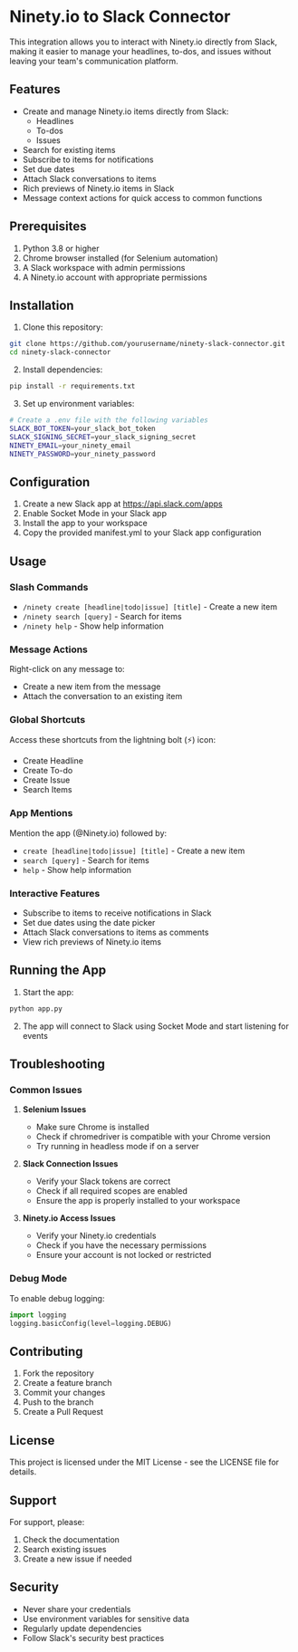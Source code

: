 # Ninety.io to Slack Connector

This integration allows you to interact with Ninety.io directly from Slack, making it easier to manage your headlines, to-dos, and issues without leaving your team's communication platform.

## Features

- Create and manage Ninety.io items directly from Slack:
  - Headlines
  - To-dos
  - Issues
- Search for existing items
- Subscribe to items for notifications
- Set due dates
- Attach Slack conversations to items
- Rich previews of Ninety.io items in Slack
- Message context actions for quick access to common functions

## Prerequisites

1. Python 3.8 or higher
2. Chrome browser installed (for Selenium automation)
3. A Slack workspace with admin permissions
4. A Ninety.io account with appropriate permissions

## Installation

1. Clone this repository:
```bash
git clone https://github.com/yourusername/ninety-slack-connector.git
cd ninety-slack-connector
```

2. Install dependencies:
```bash
pip install -r requirements.txt
```

3. Set up environment variables:
```bash
# Create a .env file with the following variables
SLACK_BOT_TOKEN=your_slack_bot_token
SLACK_SIGNING_SECRET=your_slack_signing_secret
NINETY_EMAIL=your_ninety_email
NINETY_PASSWORD=your_ninety_password
```

## Configuration

1. Create a new Slack app at https://api.slack.com/apps
2. Enable Socket Mode in your Slack app
3. Install the app to your workspace
4. Copy the provided manifest.yml to your Slack app configuration

## Usage

### Slash Commands

- `/ninety create [headline|todo|issue] [title]` - Create a new item
- `/ninety search [query]` - Search for items
- `/ninety help` - Show help information

### Message Actions

Right-click on any message to:
- Create a new item from the message
- Attach the conversation to an existing item

### Global Shortcuts

Access these shortcuts from the lightning bolt (⚡) icon:
- Create Headline
- Create To-do
- Create Issue
- Search Items

### App Mentions

Mention the app (@Ninety.io) followed by:
- `create [headline|todo|issue] [title]` - Create a new item
- `search [query]` - Search for items
- `help` - Show help information

### Interactive Features

- Subscribe to items to receive notifications in Slack
- Set due dates using the date picker
- Attach Slack conversations to items as comments
- View rich previews of Ninety.io items

## Running the App

1. Start the app:
```bash
python app.py
```

2. The app will connect to Slack using Socket Mode and start listening for events

## Troubleshooting

### Common Issues

1. **Selenium Issues**
   - Make sure Chrome is installed
   - Check if chromedriver is compatible with your Chrome version
   - Try running in headless mode if on a server

2. **Slack Connection Issues**
   - Verify your Slack tokens are correct
   - Check if all required scopes are enabled
   - Ensure the app is properly installed to your workspace

3. **Ninety.io Access Issues**
   - Verify your Ninety.io credentials
   - Check if you have the necessary permissions
   - Ensure your account is not locked or restricted

### Debug Mode

To enable debug logging:

```python
import logging
logging.basicConfig(level=logging.DEBUG)
```

## Contributing

1. Fork the repository
2. Create a feature branch
3. Commit your changes
4. Push to the branch
5. Create a Pull Request

## License

This project is licensed under the MIT License - see the LICENSE file for details.

## Support

For support, please:
1. Check the documentation
2. Search existing issues
3. Create a new issue if needed

## Security

- Never share your credentials
- Use environment variables for sensitive data
- Regularly update dependencies
- Follow Slack's security best practices 